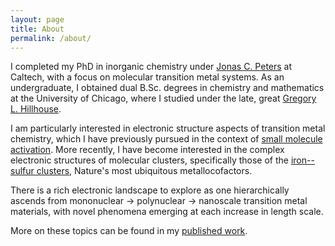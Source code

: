 ```yaml
---
layout: page
title: About
permalink: /about/
---
```


I completed my PhD in inorganic chemistry under [Jonas C. Peters](https://jcpgroup.caltech.edu) at Caltech, with a focus on molecular transition metal systems. As an undergraduate, I obtained dual B.Sc. degrees in chemistry and mathematics at the University of Chicago, where I studied under the late, great [Gregory L. Hillhouse](http://glh-group.uchicago.edu).

I am particularly interested in electronic structure aspects of transition metal chemistry, which I have previously pursued in the context of [small molecule activation](https://en.wikipedia.org/wiki/Abiological_nitrogen_fixation). More recently, I have become interested in the complex electronic structures of molecular clusters, specifically those of the [iron--sulfur clusters](https://en.wikipedia.org/wiki/Iron–sulfur_cluster), Nature's most ubiquitous metallocofactors.

There is a rich electronic landscape to explore as one hierarchically ascends from mononuclear $\rightarrow$ polynuclear $\rightarrow$ nanoscale transition metal materials, with novel phenomena emerging at each increase in length scale.

More on these topics can be found in my [published work](/publications/).

